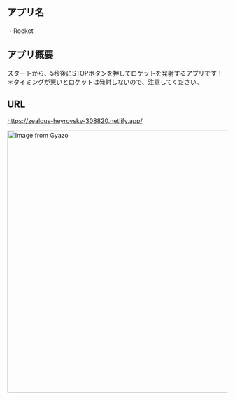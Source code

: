 
## アプリ名

・Rocket

## アプリ概要

スタートから、5秒後にSTOPボタンを押してロケットを発射するアプリです！<br>
＊タイミングが悪いとロケットは発射しないので、注意してください。

## URL
https://zealous-heyrovsky-308820.netlify.app/


<a href="https://gyazo.com/70518ec78c3ac91cb27de3c80108f2c8"><img src="https://i.gyazo.com/70518ec78c3ac91cb27de3c80108f2c8.gif" alt="Image from Gyazo" width="600"/></a>
